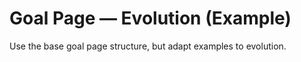 # Goal Page — Evolution (Example)
Use the base goal page structure, but adapt examples to evolution.
